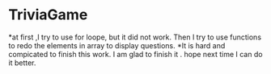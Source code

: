 # TriviaGame
*at first ,I try to use for loope, but it did not work.  Then I try to use functions to redo the elements in array to display questions.
*It is hard and compicated to finish this work.  I am glad to finish it . hope next time I can do it better.